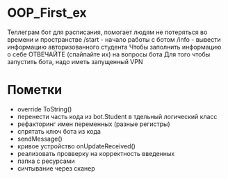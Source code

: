 # OOP_First_ex
Теллеграм бот для расписания, помогает людям не потеряться во времени и пространстве
/start - начало работы с ботом
/info - вывести информацию авторизованного студента
Чтобы заполнить информацию о себе ОТВЕЧАЙТЕ (спайпайте их) на вопросы бота
Для того чтобы запустить бота, надо иметь запущенный VPN

# Пометки
+ override ToString() 
+ перенести часть кода из bot.Student в тдельный логический класс
+ рефакторинг имен переменных (разные регистры) 
+ спрятать ключ бота из кода 
+ sendMessage()
+ кривое устройство onUpdateReceived()
+ реализовать провверку на корректность введенных
+ папка с ресурсами
+ сичтывание через сканер
